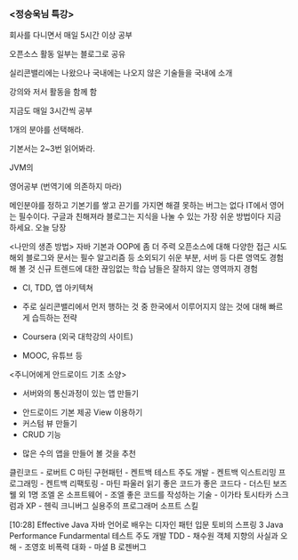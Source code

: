 ### <정승욱님 특강>

회사를 다니면서 매일 5시간 이상 공부


오픈소스 활동
일부는 블로그로 공유


실리콘밸리에는 나왔으나 국내에는 나오지 않은 기술들을 국내에 소개



강의와 저서 활동을 함께 함



지금도 매일 3시간씩 공부




1개의 분야를 선택해라.



기본서는 2~3번 읽어봐라.


JVM의



영어공부
(번역기에 의존하지 마라)



메인분야를 정하고
기본기를 쌓고
끈기를 가지면 해결 못하는 버그는 없다
IT에서 영어는 필수이다.
구글과 친해져라
블로그는 지식을 나눌 수 있는 가장 쉬운 방법이다
지금 하세요. 오늘 당장








<나만의 생존 방법>
자바 기본과 OOP에 좀 더 주력
오픈소스에 대해 다양한 접근 시도
해외 블로그와 문서는 필수
알고리즘 등 소외되기 쉬운 부분, 서버 등 다른 영역도 경험해 볼 것
신규 트렌드에 대한 끊임없는 학습
남들은 잘하지 않는 영역까지 경험
 - CI, TDD, 앱 아키텍쳐

* 주로 실리콘밸리에서 먼저 행하는 것 중 한국에서 이루어지지 않는 것에 대해 빠르게 습득하는 전략




* Coursera (외국 대학강의 사이트)
* MOOC, 유튜브 등





<주니어에게 안드로이드 기초 소양>
* 서버와의 통신과정이 있는 앱 만들기
 - 안드로이드 기본 제공 View 이용하기
 - 커스텀 뷰 만들기
 - CRUD 기능

* 많은 수의 앱을 만들어 볼 것을 추천








클린코드 - 로버트 C 마틴
구현패턴 - 켄트백
테스트 주도 개발 - 켄트백
익스트리밍 프로그래밍 - 켄트백
리팩토링 - 마틴 파울러
읽기 좋은 코드가 좋은 코드다 - 더스틴 보즈웰 외 1명
조엘 온 소프트웨어 - 조엘
좋은 코드를 작성하는 기술 - 이가타 토시타카
스크럼과 XP - 헨릭 크니버그
실용주의 프로그래머
소프트 스킬

[10:28]
Effective Java
자바 언어로 배우는 디자인 패턴 입문
토비의 스프링 3
Java Performance Fundarmental
테스트 주도 개발 TDD - 채수원
객체 지향의 사실과 오해 - 조영호
비폭력 대화 - 마셜 B 로젠버그
